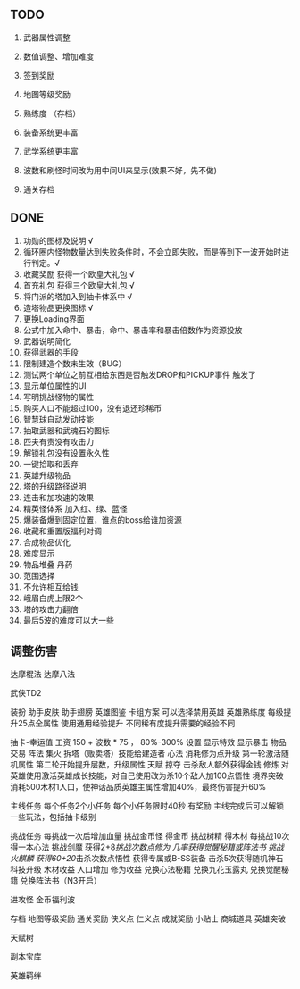 ## TODO
1. 武器属性调整
2. 数值调整、增加难度
 
3. 签到奖励
4. 地图等级奖励
5. 熟练度 （存档）
6. 装备系统更丰富
7. 武学系统更丰富
8. 波数和刷怪时间改为用中间UI来显示(效果不好，先不做)
9.  通关存档


## DONE
1. 功勋的图标及说明 √
2. 循环圈内怪物数量达到失败条件时，不会立即失败，而是等到下一波开始时进行判定。√
3. 收藏奖励  获得一个欧皇大礼包 √
4. 首充礼包 获得三个欧皇大礼包 √
5. 将门派的塔加入到抽卡体系中 √
6. 造塔物品更换图标 √
7. 更换Loading界面
8. 公式中加入命中、暴击，命中、暴击率和暴击倍数作为资源投放 
9. 武器说明简化
10. 获得武器的手段
11. 限制建造个数未生效（BUG）
12. 测试两个单位之前互相给东西是否触发DROP和PICKUP事件 触发了
13. 显示单位属性的UI
14. 写明挑战怪物的属性
15. 购买人口不能超过100，没有退还珍稀币
16. 智慧球自动发动技能
17. 抽取武器和武魂石的图标
18. 匹夫有责没有攻击力
19. 解锁礼包没有设置永久性
20. 一键拾取和丢弃
21. 英雄升级物品
22. 塔的升级路径说明
23. 连击和加攻速的效果
24. 精英怪体系 加入红、绿、蓝怪
25. 爆装备爆到固定位置，谁点的boss给谁加资源
26. 收藏和重置版福利对调
27. 合成物品优化
28. 难度显示
29. 物品堆叠 丹药
30. 范围选择
31. 不允许相互给钱
32. 峨眉白虎上限2个
33. 塔的攻击力翻倍
34. 最后5波的难度可以大一些

## 调整伤害
达摩棍法
达摩八法


武侠TD2

装扮 助手皮肤 助手翅膀
英雄图鉴 卡组方案 可以选择禁用英雄
英雄熟练度 每级提升25点全属性 使用通用经验提升 不同稀有度提升需要的经验不同


抽卡-幸运值
工资 150 + 波数 * 75 ， 80%-300%
设置 显示特效 显示暴击 物品交易
阵法
集火
拆塔（贩卖塔）技能给建造者
心法 消耗修为点升级 第一轮激活随机属性 第二轮开始提升层数，升级属性
天赋 掠夺 击杀敌人额外获得金钱
修炼 对英雄使用激活英雄成长技能，对自己使用改为杀10个敌人加100点悟性
境界突破 消耗500木材1人口，使神话品质英雄主属性增加40%，最终伤害提升60%

主线任务
每个任务2个小任务
每个小任务限时40秒 有奖励
主线完成后可以解锁一些玩法，包括抽卡级别

挑战任务 每挑战一次后增加血量
挑战金币怪 得金币
挑战树精 得木材 每挑战10次得一本心法 
挑战剑魔 获得2+8*挑战次数点修为 几率获得觉醒秘籍或阵法书
挑战火麒麟 获得60+20*击杀次数点悟性 获得专属或B-SS装备 击杀5次获得随机神石
科技升级 木材收益 人口增加 修为收益
兑换心法秘籍 兑换九花玉露丸 兑换觉醒秘籍 兑换阵法书（N3开启）


进攻怪
金币福利波

存档
地图等级奖励
通关奖励
侠义点
仁义点
成就奖励
小贴士
商城道具
英雄突破

天赋树


副本宝库

英雄羁绊